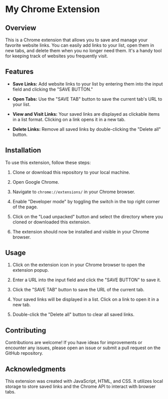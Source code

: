 # My Chrome Extension

## Overview

This is a Chrome extension that allows you to save and manage your favorite website links. You can easily add links to your list, open them in new tabs, and delete them when you no longer need them. It's a handy tool for keeping track of websites you frequently visit.

## Features

- **Save Links:** Add website links to your list by entering them into the input field and clicking the "SAVE BUTTON."

- **Open Tabs:** Use the "SAVE TAB" button to save the current tab's URL to your list.

- **View and Visit Links:** Your saved links are displayed as clickable items in a list format. Clicking on a link opens it in a new tab.

- **Delete Links:** Remove all saved links by double-clicking the "Delete all" button.

## Installation

To use this extension, follow these steps:

1. Clone or download this repository to your local machine.

2. Open Google Chrome.

3. Navigate to `chrome://extensions/` in your Chrome browser.

4. Enable "Developer mode" by toggling the switch in the top right corner of the page.

5. Click on the "Load unpacked" button and select the directory where you cloned or downloaded this extension.

6. The extension should now be installed and visible in your Chrome browser.

## Usage

1. Click on the extension icon in your Chrome browser to open the extension popup.

2. Enter a URL into the input field and click the "SAVE BUTTON" to save it.

3. Click the "SAVE TAB" button to save the URL of the current tab.

4. Your saved links will be displayed in a list. Click on a link to open it in a new tab.

5. Double-click the "Delete all" button to clear all saved links.

## Contributing

Contributions are welcome! If you have ideas for improvements or encounter any issues, please open an issue or submit a pull request on the GitHub repository.

## Acknowledgments

This extension was created with JavaScript, HTML, and CSS. It utilizes local storage to store saved links and the Chrome API to interact with browser tabs.
